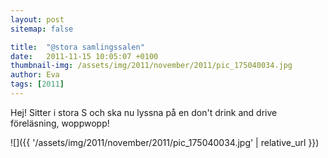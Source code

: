 ```yaml
---
layout: post
sitemap: false

title:  "@stora samlingssalen"
date:   2011-11-15 10:05:07 +0100
thumbnail-img: /assets/img/2011/november/2011/pic_175040034.jpg
author: Eva
tags: [2011]
---
```


Hej! Sitter i stora S och ska nu lyssna på en don't drink and drive föreläsning, woppwopp!

![]({{ '/assets/img/2011/november/2011/pic_175040034.jpg'  | relative_url }})

